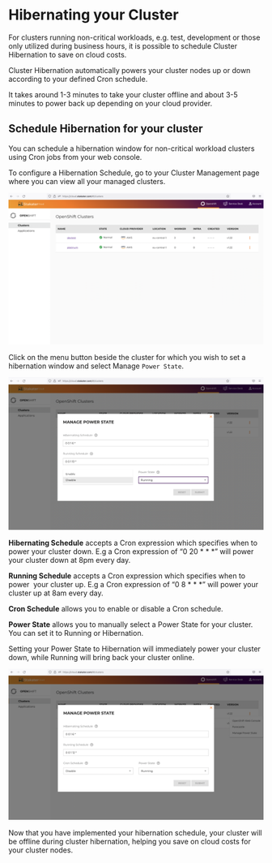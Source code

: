 # Hibernating your Cluster

For clusters running non-critical workloads, e.g. test, development or those only utilized during business hours, it is possible to schedule Cluster Hibernation to save on cloud costs.

Cluster Hibernation automatically powers your cluster nodes up or down according to your defined Cron schedule.

It takes around 1-3 minutes to take your cluster offline and about 3-5 minutes to power back up depending on your cloud provider.

## Schedule Hibernation for your cluster

You can schedule a hibernation window for non-critical workload clusters using Cron jobs from your web console.

To configure a Hibernation Schedule, go to your Cluster Management page where you can view all your managed clusters.

![clusters](./imgs/Saap-clusters.png)

Click on the menu button beside the cluster for which you wish to set a hibernation window and select Manage `Power State`.


![manage_powerstate_1](./imgs/manage-powerstate-1.png)

**Hibernating Schedule** accepts a Cron expression which specifies when to power your cluster down. E.g a Cron expression of “0 20 * * *” will power your cluster down at 8pm  every day.

**Running Schedule** accepts a Cron expression which specifies when to power  your cluster up. E.g a Cron expression of “0 8 * * *” will power your cluster up at 8am every day.

**Cron Schedule** allows you to enable or disable a Cron schedule.

**Power State** allows you to manually select a Power State for your cluster. You can set it to Running or Hibernation.

Setting your Power State to Hibernation will immediately power your cluster down, while Running will bring back your cluster online.

![manage_poerstate2](./imgs/manage-powerstate2.png)


Now that you have implemented your hibernation schedule, your cluster will be offline during cluster hibernation, helping you save on cloud costs for your cluster nodes.




